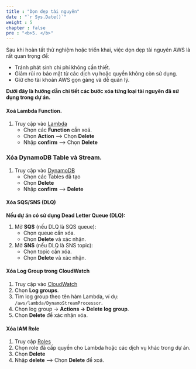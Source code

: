 ```yaml
---
title : "Dọn dẹp tài nguyên"
date : "`r Sys.Date()`"
weight : 5
chapter : false
pre : "<b>5. </b>"
---
```



Sau khi hoàn tất thử nghiệm hoặc triển khai, việc dọn dẹp tài nguyên AWS là rất quan trọng để:
+ Tránh phát sinh chi phí không cần thiết.
+ Giảm rủi ro bảo mật từ các dịch vụ hoặc quyền không còn sử dụng.
+ Giữ cho tài khoản AWS gọn gàng và dễ quản lý.

**Dưới đây là hướng dẫn chi tiết các bước xóa từng loại tài nguyên đã sử dụng trong dự án.**


#### Xoá Lambda Function.

1. Truy cập vào [Lambda](https://ap-southeast-1.console.aws.amazon.com/lambda/home?region=ap-southeast-1#/functions)
   + Chọn các **Function** cần xoá.
   + Chọn **Action** --> Chọn **Delete**
   + Nhập **confirm** --> Chọn **Delete**
   




### Xóa DynamoDB Table và Stream.

1. Truy cập vào [DynamoDB](https://ap-southeast-1.console.aws.amazon.com/dynamodbv2/home?region=ap-southeast-1#tables)
   + Chọn các Tables đã tạo
   + Chọn **Delete**
   + Nhập **confirm** --> **Delete**




#### Xóa SQS/SNS (DLQ)
**Nếu dự án có sử dụng Dead Letter Queue (DLQ):**
1. Mở **SQS** (nếu DLQ là SQS queue):
   + Chọn queue cần xóa.
   + Chọn **Delete** và xác nhận.
2. Mở **SNS** (nếu DLQ là SNS topic):
   + Chọn topic cần xóa.
   + Chọn **Delete** và xác nhận.



#### Xóa Log Group trong CloudWatch
1. Truy cập vào [CloudWatch](https://ap-southeast-1.console.aws.amazon.com/cloudwatch/home?region=ap-southeast-1#home:)
2. Chọn **Log groups**.
3. Tìm log group theo tên hàm Lambda, ví dụ: `/aws/lambda/DynamoStreamProcessor`.
4. Chọn log group → **Actions → Delete log group**.
5. Chọn **Delete** để xác nhận xóa.




#### Xóa IAM Role
1. Truy cập [Roles](https://us-east-1.console.aws.amazon.com/iam/home?region=ap-southeast-1#/roles)
2. Chọn role đã cấp quyền cho Lambda hoặc các dịch vụ khác trong dự án.
3. Chọn **Delete**
4. Nhập **delete** --> Chọn **Delete** để xoá.

